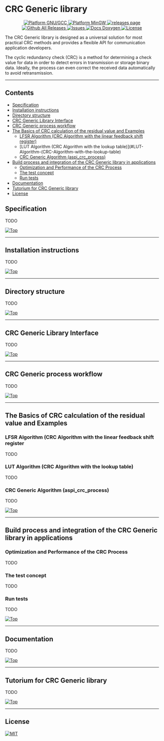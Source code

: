 # CRC Generic library
<p align="center">
	<a href="https://gcc.gnu.org/" rel="nofollow">
		<img alt="Platform GNU/GCC" src="https://img.shields.io/badge/platform-GNU/GCC-blue.svg"/>
	</a>
	<a href="https://osdn.net/projects/mingw/" rel="nofollow">
		<img alt="Platform MinGW" src="https://img.shields.io/badge/platform-MinGW-green.svg"/>
	</a>
	<a href="https://github.com/SergejBre/CRC/releases">
		<img alt="releases page" src="https://img.shields.io/github/v/release/SergejBre/CRC.svg"/>
	</a>
	<a href="https://github.com/SergejBre/CRC/releases">
		<img alt="Github All Releases" src="https://img.shields.io/github/downloads/SergejBre/CRC/total.svg"/>
	</a>
	<a href="https://github.com/SergejBre/CRC/issues">
		<img alt="Issues" src="https://img.shields.io/github/issues/SergejBre/CRC.svg"/>
	</a>
	<a href="https://sergejbre.github.io/CRC/doc/html/index.html">
		<img alt="Docs Doxygen" src="https://img.shields.io/badge/docs-Doxygen-blue.svg"/>
	</a>
	<a href="https://github.com/SergejBre/CRC/blob/main/LICENSE">
		<img alt="License" src="https://img.shields.io/github/license/SergejBre/CRC.svg"/>
	</a>
</p>

The CRC Generic library is designed as a universal solution for most practical CRC methods and provides a flexible API for communication application developers.

The cyclic redundancy check (CRC) is a method for determining a check value for data in order to detect errors in transmission or storage binary data. Ideally, the process can even correct the received data automatically to avoid retransmission.
____

## Contents
* [Specification](#Specification)
* [Installation instructions](#Installation-instructions)
* [Directory structure](#Directory-structure)
* [CRC Generic Library Interface](#CRC-Generic-Library-Interface)
* [CRC Generic process workflow](#CRC-Generic-process-workflow)
* [The Basics of CRC calculation of the residual value and Examples](#The-Basics-of-CRC-calculation-of-the-residual-value-and-Examples)
  * [LFSR Algorithm (CRC Algorithm with the linear feedback shift register)](#LFSR-Algorithm-(CRC-Algorithm-with-the-linear-feedback-shift-register))
  * [LUT Algorithm (CRC Algorithm with the lookup table)](#LUT-Algorithm-(CRC-Algorithm-with-the-lookup-table)
  * [CRC Generic Algorithm (aspi_crc_process)](#CRC-Generic-Algorithm-(aspi_crc_process))
* [Build process and integration of the CRC Generic library in applications](#Build-process-and-integration-of-the-CRC-Generic-library-in-applications)
  * [Optimization and Performance of the CRC Process](#Optimization-and-Performance-of-the-CRC-Process)
  * [The test concept](#The-test-concept)
  * [Run tests](#Run-tests)
* [Documentation](#Documentation)
* [Tutorium for CRC Generic library](#Tutorium-for-CRC-Generic-library)
* [License](#License)

## Specification
TODO

[![Top](https://img.shields.io/badge/back%20to%20top-%E2%86%A9-blue)](#Contents)
____
## Installation instructions
TODO

[![Top](https://img.shields.io/badge/back%20to%20top-%E2%86%A9-blue)](#Contents)
____
## Directory structure
TODO

[![Top](https://img.shields.io/badge/back%20to%20top-%E2%86%A9-blue)](#Contents)
____
## CRC Generic Library Interface
TODO

[![Top](https://img.shields.io/badge/back%20to%20top-%E2%86%A9-blue)](#Contents)
____
## CRC Generic process workflow
TODO

[![Top](https://img.shields.io/badge/back%20to%20top-%E2%86%A9-blue)](#Contents)
____
## The Basics of CRC calculation of the residual value and Examples
### LFSR Algorithm (CRC Algorithm with the linear feedback shift register
TODO
### LUT Algorithm (CRC Algorithm with the lookup table)
TODO
### CRC Generic Algorithm (aspi_crc_process)
TODO

[![Top](https://img.shields.io/badge/back%20to%20top-%E2%86%A9-blue)](#Contents)
____
## Build process and integration of the CRC Generic library in applications
### Optimization and Performance of the CRC Process
TODO
### The test concept
TODO
### Run tests
TODO

[![Top](https://img.shields.io/badge/back%20to%20top-%E2%86%A9-blue)](#Contents)
____
## Documentation
TODO

[![Top](https://img.shields.io/badge/back%20to%20top-%E2%86%A9-blue)](#Contents)
____
## Tutorium for CRC Generic library
TODO

[![Top](https://img.shields.io/badge/back%20to%20top-%E2%86%A9-blue)](#Contents)
____
## License
[![MIT](https://img.shields.io/github/license/SergejBre/SynchroTime.svg)](LICENSE)
